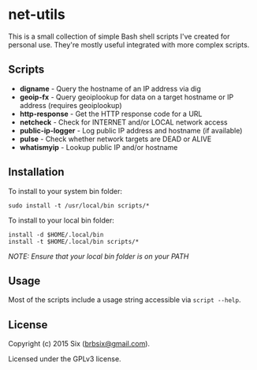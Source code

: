 # net-utils

This is a small collection of simple Bash shell scripts I've created for personal use. They're mostly useful integrated with more complex scripts.

Scripts
--------

* **digname** - Query the hostname of an IP address via dig
* **geoip-fx** - Query geoiplookup for data on a target hostname or IP address (requires geoiplookup)
* **http-response** - Get the HTTP response code for a URL
* **netcheck** - Check for INTERNET and/or LOCAL network access
* **public-ip-logger** - Log public IP address and hostname (if available)
* **pulse** - Check whether network targets are DEAD or ALIVE
* **whatismyip** - Lookup public IP and/or hostname

Installation
------------

To install to your system bin folder:

    sudo install -t /usr/local/bin scripts/*

To install to your local bin folder:

    install -d $HOME/.local/bin
    install -t $HOME/.local/bin scripts/*

*NOTE: Ensure that your local bin folder is on your PATH*

Usage
-----

Most of the scripts include a usage string accessible via `script --help`.

License
-------

Copyright (c) 2015 Six (brbsix@gmail.com).

Licensed under the GPLv3 license.
